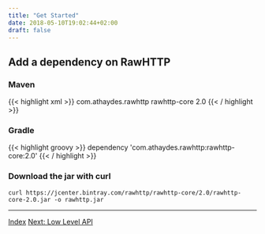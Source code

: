 ```yaml
---
title: "Get Started"
date: 2018-05-10T19:02:44+02:00
draft: false
---
```


## Add a dependency on RawHTTP

### Maven

{{< highlight xml >}}
<dependency>
    <groupId>com.athaydes.rawhttp</groupId>
    <artifactId>rawhttp-core</artifactId>
    <version>2.0</version>
</dependency>
{{< / highlight >}}

### Gradle

{{< highlight groovy >}}
dependency 'com.athaydes.rawhttp:rawhttp-core:2.0'
{{< / highlight >}}

### Download the jar with curl

```
curl https://jcenter.bintray.com/rawhttp/rawhttp-core/2.0/rawhttp-core-2.0.jar -o rawhttp.jar
```

<hr>

[Index](/rawhttp/docs) [Next: Low Level API](/rawhttp/docs/low-level-api)